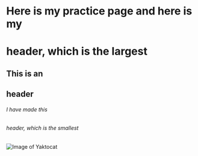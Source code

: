 # Here is my practice page and here is my <h1> header, which is the largest
## This is an <h2> header
###### I have made this <h6> header, which is the smallest
![Image of Yaktocat](https://octodex.github.com/images/yaktocat.png)
